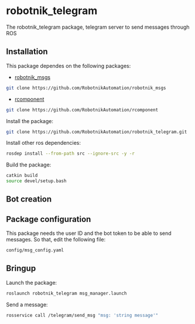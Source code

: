 # robotnik_telegram

The robotnik_telegram package, telegram server to send messages through ROS 

## Installation

This package dependes on the following packages:


* [robotnik_msgs](https://github.com/RobotnikAutomation/robotnik_msgs.git)

```bash
git clone https://github.com/RobotnikAutomation/robotnik_msgs
```

* [rcomponent](https://github.com/RobotnikAutomation/rcomponent.git)

```bash
git clone https://github.com/RobotnikAutomation/rcomponent
```

Install the package:

```bash
git clone https://github.com/RobotnikAutomation/robotnik_telegram.git
```

Install other ros dependencies:

```bash
rosdep install --from-path src --ignore-src -y -r
```

Build the package:

```bash
catkin build
source devel/setup.bash
```
## Bot creation

## Package configuration
This package needs the user ID and the bot token to be able to send messages. So that, edit the following file:

```bash
config/msg_config.yaml
```

## Bringup

Launch the package:
```bash
roslaunch robotnik_telegram msg_manager.launch
```
Send a message:
```bash
rosservice call /telegram/send_msg "msg: 'string message'" 
```


